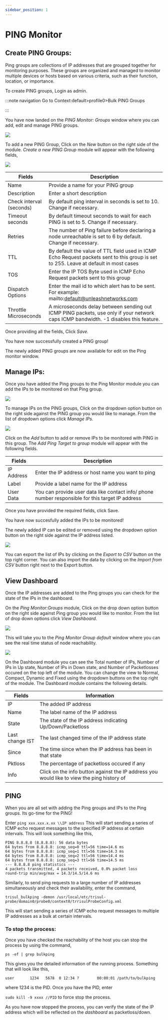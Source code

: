 ```yaml
---
sidebar_position: 1
---
```


# PING Monitor

## Create PING Groups:

 Ping groups are collections of IP addresses that are grouped together for monitoring purposes. These groups are organized and managed to monitor multiple devices or hosts based on various criteria, such as their function, location, or importance.

To create PING groups, Login as admin.

:::note navigation
Go to Context:default>profile0>Bulk PING Groups

:::

You have now landed on the *PING Monitor: Groups* window where you can add, edit and manage PING groups. 

![](images/pingmonitorhome.png)

To add a new PING Group,
Click on the *New* button on the right side of the module.
*Create a new PING Group* module will appear with the following fields,

![](images/pinggroup.png)

| Fields                   | Description                                                                                                                          |
| ------------------------ | ------------------------------------------------------------------------------------------------------------------------------------ |
| Name                     | Provide a name for your PING group                                                                                                   |
| Description              | Enter a short description                                                                                                            |
| Check interval (seconds) | By default ping interval in seconds is set to 10. Change if necessary.                                                               |
| Timeout seconds          | By default timeout seconds to wait for each PING is set to 5. Change if necessary.                                                   |
| Retries                  | The number of Ping failure before declaring a node unreachable is set to 6 by default. Change if necessary.                          |
| TTL                      | By default the value of TTL field used in ICMP Echo Request packets sent to this group is set to 255. Leave at default in most cases |
| TOS                      | Enter the IP TOS Byte used in ICMP Echo Request packets sent to this group                                                           |
| Dispatch Options         | Enter the mail id to which alert has to be sent. For example: mailto:default@unleashnetworks.com                                     |
| Throttle Microseconds    | A microseconds delay between sending out ICMP PING packets, use only if your network caps ICMP bandwidth. -1 disables this feature.  |

Once providing all the fields, Click *Save*.

You have now successfully created a PING group!

The newly added PING groups are now available for edit on the Ping monitor window.

## Manage IPs:

Once you have added the Ping groups to the Ping Monitor module you can add the IPs to be monitored on that Ping group.

![](images/pingmanageip.png)

To manage IPs on the PING groups,
Click on the dropdown option button on the right side against the PING group you would like to manage. From the list of dropdown options click *Manage IPs*.

![](images/pingaddip2.png)

Click on the *Add* button to add or remove IPs to be monitored with PING in this group. The *Add Ping Target to group* module will appear with the following fields.

| Fields     | Description                                                                                      |
| ---------- | ------------------------------------------------------------------------------------------------ |
| IP Address | Enter the IP address or host name you want to ping                                               |
| Label      | Provide a label name for the IP address                                                          |
| User Data  | You can provide user data like contact info/ phone number responsible for this target IP address |

Once you have provided the required fields, click Save.

You have now succesfully added the IPs to be monitored!

The newly added IP can be edited or removed using the dropdown option button on the right side against the IP address listed.

![](images/pingaddip.png)

You can export the list of IPs by clicking on the *Export to CSV* button on the top right corner. You can also import the data by clicking on the *Import from CSV* button right next to the Export button.

## View Dashboard

Once the IP addresses are added to the Ping groups you can check for the state of the IPs in the dashboard.

On the *Ping Monitor:Groups* module, Click on the drop down option button on the right side against Ping group you would like to monitor. From the list of drop down options click *View Dashboard*. 

![](images/pingviewdashboard.png)

This will take you to the *Ping Monitor Group default* window where you can see the real time status of node reachability.

![](images/pingshowip.png)

On the Dashboard module you can see the Total number of IPs, Number of IPs in Up state, Number of IPs in Down state, and Number of Packetlosses occured on the top left of the module. You can change the view to Normal, Compact, Dynamic and Fixed using the dropdown buttons on the top right of the module.
The Dashboard module contains the following details.

| Fields          | Information                                                                                |
| --------------- | ------------------------------------------------------------------------------------------ |
| IP              | The added IP address                                                                       |
| Name            | The label name of the IP address                                                           |
| State           | The state of the IP address indicating Up/Down/Packetloss                                  |
| Last change IST | The last changed time of the IP address state                                              |
| Since           | The time since when the IP address has been in that state                                  |
| Pktloss         | The percentage of packetloss occured if any                                                |
| Info            | Click on the info button against the IP address you would like to view the ping history of |

## PING

When you are all set with adding the Ping groups and IPs to the Ping groups. Its go-time for the PING!

Enter `ping xxx.xxx.x.xx \\IP address` This will start sending a series of ICMP echo request messages to the specified IP address at certain intervals. This will look something like this, 

```
PING 8.8.8.8 (8.8.8.8): 56 data bytes
64 bytes from 8.8.8.8: icmp_seq=0 ttl=56 time=14.6 ms
64 bytes from 8.8.8.8: icmp_seq=1 ttl=56 time=14.3 ms
64 bytes from 8.8.8.8: icmp_seq=2 ttl=56 time=14.4 ms
64 bytes from 8.8.8.8: icmp_seq=3 ttl=56 time=14.5 ms
--- 8.8.8.8 ping statistics ---
4 packets transmitted, 4 packets received, 0.0% packet loss
round-trip min/avg/max = 14.3/14.5/14.6 ms
```

Similarly, to send ping requests to a large number of IP addresses simultaneously and check their availability, enter the command,

`trisul_bulkping -demon /usr/local/etc/trisul-probe/domain0/probe0/context0/trrisulProbeConfig.xml`

This will start sending a series of ICMP echo request messages to multiple IP addresses as a bulk at certain intervals.

### To stop the process:

Once you have checked the reachability of the host you can stop the process by using the command,

`ps -ef | grep bulkping` 

 This gives you the detailed information of the running process. Something that will look like this,

`user       1234   5678  0 12:34 ?        00:00:01 /path/to/bulkping` 

where 1234 is the PID. Once you have the PID, enter

`sudo kill -9 xxxx //PID` to force stop the process.

As you have now stopped the process, you can verify the state of the IP address which will be reflected on the *dashboard* as packetloss/down.
